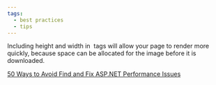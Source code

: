 ```yaml
---
tags:
  - best practices
  - tips
---
```


Including height and width in <img /> tags will allow your page to render more quickly, because space can be allocated for the image before it is downloaded.

[50 Ways to Avoid Find and Fix ASP.NET Performance Issues](https://www.red-gate.com/library/50-ways-to-avoid-find-and-fix-asp-net-performance-issues)